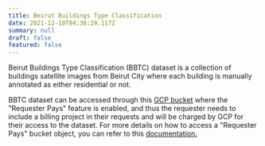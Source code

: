 ```yaml
---
title: Beirut Buildings Type Classification
date: 2021-12-10T04:38:29.117Z
summary: null
draft: false
featured: false
---
```


Beirut Buildings Type Classification (BBTC) dataset is a collection of buildings satellite images from Beirut City where each building is manually annotated as either residential or not.

BBTC dataset can be accessed through this <a href="https://storage.googleapis.com/bbtc/bbtc_dataset.tar.gz" target="_blank">GCP bucket</a> where the "Requester Pays" feature is enabled, and thus the requester needs to include a billing project in their requests and will be charged by GCP for their access to the dataset. For more details on how to access a "Requester Pays" bucket object, you can refer to this <a href="https://cloud.google.com/storage/docs/using-requester-pays#rest-access-requester-pays" target="_blank"> documentation.</a>